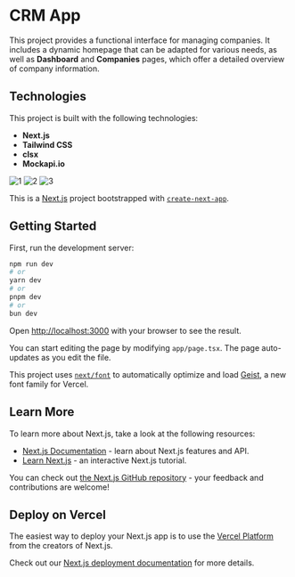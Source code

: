 # CRM App

This project provides a functional interface for managing companies. It includes a dynamic homepage that can be adapted for various needs, as well as **Dashboard** and **Companies** pages, which offer a detailed overview of company information.

## Technologies
This project is built with the following technologies:
- **Next.js** 
- **Tailwind CSS**
- **clsx**
- **Mockapi.io** 


![1](https://github.com/user-attachments/assets/37b670cb-1ce6-4ce3-ba88-d723dd77fbc5)
![2](https://github.com/user-attachments/assets/14f10573-d4eb-4edb-9281-8b9e73fd63ff)
![3](https://github.com/user-attachments/assets/54ab5eca-0bef-4a13-bd92-e66885cebe79)

This is a [Next.js](https://nextjs.org) project bootstrapped with [`create-next-app`](https://nextjs.org/docs/app/api-reference/cli/create-next-app).

## Getting Started

First, run the development server:

```bash
npm run dev
# or
yarn dev
# or
pnpm dev
# or
bun dev
```

Open [http://localhost:3000](http://localhost:3000) with your browser to see the result.

You can start editing the page by modifying `app/page.tsx`. The page auto-updates as you edit the file.

This project uses [`next/font`](https://nextjs.org/docs/app/building-your-application/optimizing/fonts) to automatically optimize and load [Geist](https://vercel.com/font), a new font family for Vercel.

## Learn More

To learn more about Next.js, take a look at the following resources:

- [Next.js Documentation](https://nextjs.org/docs) - learn about Next.js features and API.
- [Learn Next.js](https://nextjs.org/learn) - an interactive Next.js tutorial.

You can check out [the Next.js GitHub repository](https://github.com/vercel/next.js) - your feedback and contributions are welcome!

## Deploy on Vercel

The easiest way to deploy your Next.js app is to use the [Vercel Platform](https://vercel.com/new?utm_medium=default-template&filter=next.js&utm_source=create-next-app&utm_campaign=create-next-app-readme) from the creators of Next.js.

Check out our [Next.js deployment documentation](https://nextjs.org/docs/app/building-your-application/deploying) for more details.
